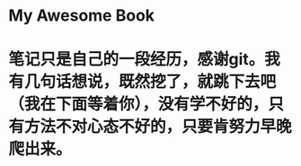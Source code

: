# My Awesome Book

# 笔记只是自己的一段经历，感谢git。我有几句话想说，既然挖了，就跳下去吧（我在下面等着你），没有学不好的，只有方法不对心态不好的，只要肯努力早晚爬出来。


